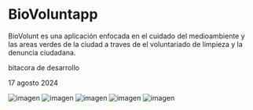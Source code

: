 # BioVoluntapp
BioVolunt es una aplicación enfocada en el cuidado del medioambiente y las areas verdes de la ciudad a traves de el voluntariado de limpieza y la denuncia ciudadana.



bitacora de desarrollo

17 agosto 2024



![imagen](https://github.com/user-attachments/assets/dbfe6500-02a8-4b39-b444-68388742ba00)
![imagen](https://github.com/user-attachments/assets/abcd6641-eca3-40a7-a7a1-3a95e98bdbee)
![imagen](https://github.com/user-attachments/assets/4757cd44-3f20-460f-8618-d58be1c9b503)
![imagen](https://github.com/user-attachments/assets/f461f4dc-0694-43fc-94f3-a5ed3cdf93ad)
![imagen](https://github.com/user-attachments/assets/a68f54ba-4363-4d6e-9281-52cd9541d911)



